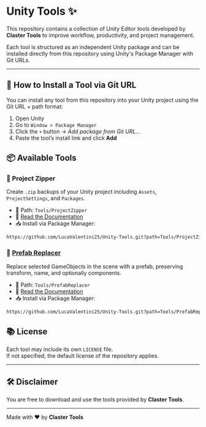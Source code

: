 # Unity Tools ✨

This repository contains a collection of Unity Editor tools developed by **Claster Tools** to improve workflow, productivity, and project management.

Each tool is structured as an independent Unity package and can be installed directly from this repository using Unity's Package Manager with Git URLs.

---
## 🧩 How to Install a Tool via Git URL

You can install any tool from this repository into your Unity project using the Git URL + path format:

1. Open Unity
2. Go to `Window > Package Manager`
3. Click the `+` button → *Add package from Git URL...*
4. Paste the tool’s install link and click **Add**

## 📦 Available Tools

### 🔹 Project Zipper

Create `.zip` backups of your Unity project including `Assets`, `ProjectSettings`, and `Packages`.

- 📁 Path: `Tools/ProjectZipper`
- 📖 [Read the Documentation](Tools/ProjectZipper/README.md)
- 📥 Install via Package Manager:

```bash
https://github.com/LucaValentini25/Unity-Tools.git?path=Tools/ProjectZipper
```

### 🔹 [Prefab Replacer](Tools/PrefabReplacer/README.md)

Replace selected GameObjects in the scene with a prefab, preserving transform, name, and optionally components.

- 📁 Path: `Tools/PrefabReplacer`
- 📖 [Read the Documentation](Tools/PrefabReplacer/README.md)
- 📥 Install via Package Manager:

```bash
https://github.com/LucaValentini25/Unity-Tools.git?path=Tools/PrefabReplacer
```

## 📚 License

Each tool may include its own `LICENSE` file.  
If not specified, the default license of the repository applies.

---

## 🛠️ Disclaimer

You are free to download and use the tools provided by **Claster Tools**.

---

Made with ❤️ by **Claster Tools**
